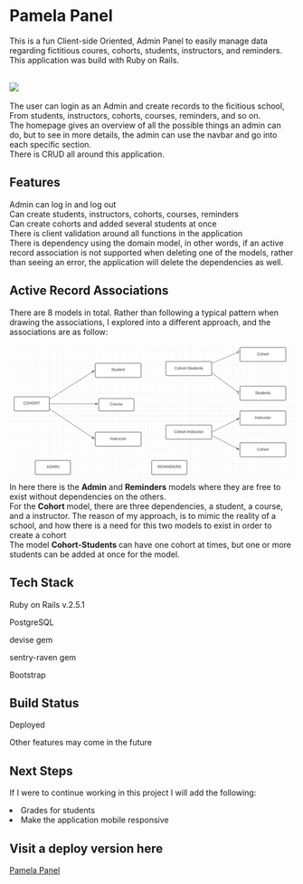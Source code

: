 # Pamela Panel

This is a fun Client-side Oriented, Admin Panel to easily manage data regarding fictitious coures, cohorts, students, instructors, and reminders. <br>
This application was build with Ruby on Rails.<br><br>

<a href="https://murmuring-hamlet-99473.herokuapp.com/"><img src='/app/assets/images/wave2/png'></a>

<p>The user can login as an Admin and create records to the ficitious school,
From students, instructors, cohorts, courses, reminders, and so on. <br>
The homepage gives an overview of all the possible things an admin can do, but to see in more details, the admin can use the navbar and go into each specific section. <br>
There is CRUD all around this application.</p>

## Features
Admin can log in and log out <br>
Can create students, instructors, cohorts, courses, reminders <br>
Can create cohorts and added several students at once <br>
There is client validation around all functions in the application <br>
There is dependency using the domain model, in other words, if an active record association is not supported when deleting one of the models, rather than seeing an error, the application will delete the dependencies as well. <br>

## Active Record Associations
There are 8 models in total. 
Rather than following a typical pattern when drawing the associations, I explored into a different approach, and the associations are as follow: 

<img src='app/assets/images/Domain_model.png'>
In here there is the <strong>Admin</strong> and <strong>Reminders</strong> models where they are free to exist without dependencies on the others. <br>
For the <strong>Cohort </strong> model, there are three dependencies, a student, a course, and a instructor. The reason of my approach, is to mimic the reality of a school, and how there is a need for this two models to exist in order to create a cohort <br>
The model <strong>Cohort-Students </strong> can have one cohort at times, but one or more students can be added at once for the model.

## Tech Stack
<p>Ruby on Rails v.2.5.1</p>
<p> PostgreSQL </p>
<p> devise gem </p> 
<p> sentry-raven gem </p>
<p> Bootstrap </p>

## Build Status 
<p>Deployed</p>
<p>Other features may come in the future</p>

## Next Steps 
<p> If I were to continue working in this project I will add the following: <br>
<li> Grades for students </li>
<li> Make the application mobile responsive </li>

## Visit a deploy version here
<a href='https://murmuring-hamlet-99473.herokuapp.com/'> Pamela Panel </a>
